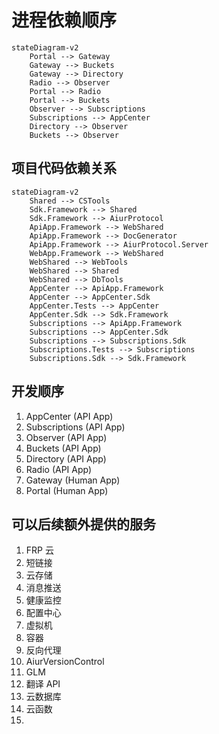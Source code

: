 # 进程依赖顺序

```mermaid
stateDiagram-v2
    Portal --> Gateway
    Gateway --> Buckets
    Gateway --> Directory
    Radio --> Observer
    Portal --> Radio
    Portal --> Buckets
    Observer --> Subscriptions
    Subscriptions --> AppCenter
    Directory --> Observer
    Buckets --> Observer
```

## 项目代码依赖关系

```mermaid
stateDiagram-v2
    Shared --> CSTools
    Sdk.Framework --> Shared
    Sdk.Framework --> AiurProtocol
    ApiApp.Framework --> WebShared
    ApiApp.Framework --> DocGenerator
    ApiApp.Framework --> AiurProtocol.Server
    WebApp.Framework --> WebShared
    WebShared --> WebTools
    WebShared --> Shared
    WebShared --> DbTools
    AppCenter --> ApiApp.Framework
    AppCenter --> AppCenter.Sdk
    AppCenter.Tests --> AppCenter
    AppCenter.Sdk --> Sdk.Framework
    Subscriptions --> ApiApp.Framework
    Subscriptions --> AppCenter.Sdk
    Subscriptions --> Subscriptions.Sdk
    Subscriptions.Tests --> Subscriptions
    Subscriptions.Sdk --> Sdk.Framework
```

## 开发顺序

1. AppCenter (API App)
2. Subscriptions (API App)
3. Observer (API App)
4. Buckets (API App)
5. Directory (API App)
6. Radio (API App)
7. Gateway (Human App)
8. Portal (Human App)

## 可以后续额外提供的服务

1. FRP 云
2. 短链接
3. 云存储
4. 消息推送
5. 健康监控
6. 配置中心
7. 虚拟机
8. 容器
9. 反向代理
10. AiurVersionControl
11. GLM
12. 翻译 API
13. 云数据库
14. 云函数
15. 